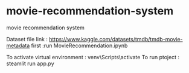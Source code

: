 # movie-recommendation-system
movie recommendation system

Dataset file link : https://www.kaggle.com/datasets/tmdb/tmdb-movie-metadata
first :run MovieRecommendation.ipynb

To activate virtual environment : venv\Scripts\activate
To run ptoject : steamlit run app.py

